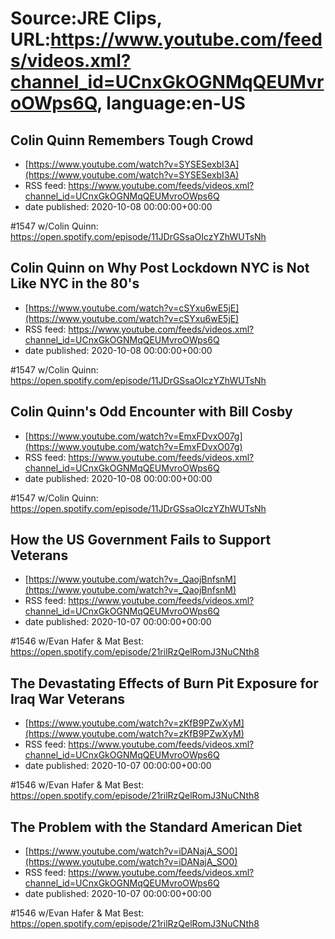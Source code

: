 # Source:JRE Clips, URL:https://www.youtube.com/feeds/videos.xml?channel_id=UCnxGkOGNMqQEUMvroOWps6Q, language:en-US

## Colin Quinn Remembers Tough Crowd
 - [https://www.youtube.com/watch?v=SYSESexbI3A](https://www.youtube.com/watch?v=SYSESexbI3A)
 - RSS feed: https://www.youtube.com/feeds/videos.xml?channel_id=UCnxGkOGNMqQEUMvroOWps6Q
 - date published: 2020-10-08 00:00:00+00:00

#1547 w/Colin Quinn:
https://open.spotify.com/episode/11JDrGSsaOIczYZhWUTsNh

## Colin Quinn on Why Post Lockdown NYC is Not Like NYC in the 80's
 - [https://www.youtube.com/watch?v=cSYxu6wE5jE](https://www.youtube.com/watch?v=cSYxu6wE5jE)
 - RSS feed: https://www.youtube.com/feeds/videos.xml?channel_id=UCnxGkOGNMqQEUMvroOWps6Q
 - date published: 2020-10-08 00:00:00+00:00

#1547 w/Colin Quinn:
https://open.spotify.com/episode/11JDrGSsaOIczYZhWUTsNh

## Colin Quinn's Odd Encounter with Bill Cosby
 - [https://www.youtube.com/watch?v=EmxFDvxO07g](https://www.youtube.com/watch?v=EmxFDvxO07g)
 - RSS feed: https://www.youtube.com/feeds/videos.xml?channel_id=UCnxGkOGNMqQEUMvroOWps6Q
 - date published: 2020-10-08 00:00:00+00:00

#1547 w/Colin Quinn:
https://open.spotify.com/episode/11JDrGSsaOIczYZhWUTsNh

## How the US Government Fails to Support Veterans
 - [https://www.youtube.com/watch?v=_QaojBnfsnM](https://www.youtube.com/watch?v=_QaojBnfsnM)
 - RSS feed: https://www.youtube.com/feeds/videos.xml?channel_id=UCnxGkOGNMqQEUMvroOWps6Q
 - date published: 2020-10-07 00:00:00+00:00

#1546 w/Evan Hafer & Mat Best:
https://open.spotify.com/episode/21rilRzQelRomJ3NuCNth8

## The Devastating Effects of Burn Pit Exposure for Iraq War Veterans
 - [https://www.youtube.com/watch?v=zKfB9PZwXyM](https://www.youtube.com/watch?v=zKfB9PZwXyM)
 - RSS feed: https://www.youtube.com/feeds/videos.xml?channel_id=UCnxGkOGNMqQEUMvroOWps6Q
 - date published: 2020-10-07 00:00:00+00:00

#1546 w/Evan Hafer & Mat Best:
https://open.spotify.com/episode/21rilRzQelRomJ3NuCNth8

## The Problem with the Standard American Diet
 - [https://www.youtube.com/watch?v=iDANajA_SO0](https://www.youtube.com/watch?v=iDANajA_SO0)
 - RSS feed: https://www.youtube.com/feeds/videos.xml?channel_id=UCnxGkOGNMqQEUMvroOWps6Q
 - date published: 2020-10-07 00:00:00+00:00

#1546 w/Evan Hafer & Mat Best:
https://open.spotify.com/episode/21rilRzQelRomJ3NuCNth8


